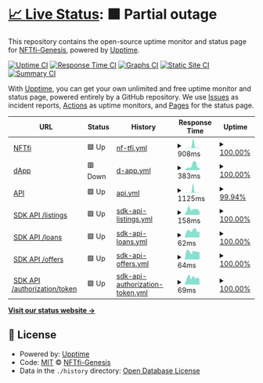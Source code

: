 # [📈 Live Status](https://NFTfi-Genesis.github.io/nftfi-services-status): <!--live status--> **🟧 Partial outage**

This repository contains the open-source uptime monitor and status page for [NFTfi-Genesis](https://NFTfi-Genesis.github.io/nftfi-services-status), powered by [Upptime](https://github.com/upptime/upptime).

[![Uptime CI](https://github.com/NFTfi-Genesis/nftfi-services-status/workflows/Uptime%20CI/badge.svg)](https://github.com/NFTfi-Genesis/nftfi-services-status/actions?query=workflow%3A%22Uptime+CI%22)
[![Response Time CI](https://github.com/NFTfi-Genesis/nftfi-services-status/workflows/Response%20Time%20CI/badge.svg)](https://github.com/NFTfi-Genesis/nftfi-services-status/actions?query=workflow%3A%22Response+Time+CI%22)
[![Graphs CI](https://github.com/NFTfi-Genesis/nftfi-services-status/workflows/Graphs%20CI/badge.svg)](https://github.com/NFTfi-Genesis/nftfi-services-status/actions?query=workflow%3A%22Graphs+CI%22)
[![Static Site CI](https://github.com/NFTfi-Genesis/nftfi-services-status/workflows/Static%20Site%20CI/badge.svg)](https://github.com/NFTfi-Genesis/nftfi-services-status/actions?query=workflow%3A%22Static+Site+CI%22)
[![Summary CI](https://github.com/NFTfi-Genesis/nftfi-services-status/workflows/Summary%20CI/badge.svg)](https://github.com/NFTfi-Genesis/nftfi-services-status/actions?query=workflow%3A%22Summary+CI%22)

With [Upptime](https://upptime.js.org), you can get your own unlimited and free uptime monitor and status page, powered entirely by a GitHub repository. We use [Issues](https://github.com/NFTfi-Genesis/nftfi-services-status/issues) as incident reports, [Actions](https://github.com/NFTfi-Genesis/nftfi-services-status/actions) as uptime monitors, and [Pages](https://NFTfi-Genesis.github.io/nftfi-services-status) for the status page.

<!--start: status pages-->
<!-- This summary is generated by Upptime (https://github.com/upptime/upptime) -->
<!-- Do not edit this manually, your changes will be overwritten -->
<!-- prettier-ignore -->
| URL | Status | History | Response Time | Uptime |
| --- | ------ | ------- | ------------- | ------ |
| <img alt="" src="https://icons.duckduckgo.com/ip3/nftfi.com.ico" height="13"> [NFTfi](https://nftfi.com) | 🟩 Up | [nf-tfi.yml](https://github.com/NFTfi-Genesis/nftfi-services-status/commits/HEAD/history/nf-tfi.yml) | <details><summary><img alt="Response time graph" src="./graphs/nf-tfi/response-time-week.png" height="20"> 908ms</summary><br><a href="https://NFTfi-Genesis.github.io/nftfi-services-status/history/nf-tfi"><img alt="Response time 442" src="https://img.shields.io/endpoint?url=https%3A%2F%2Fraw.githubusercontent.com%2FNFTfi-Genesis%2Fnftfi-services-status%2FHEAD%2Fapi%2Fnf-tfi%2Fresponse-time.json"></a><br><a href="https://NFTfi-Genesis.github.io/nftfi-services-status/history/nf-tfi"><img alt="24-hour response time 132" src="https://img.shields.io/endpoint?url=https%3A%2F%2Fraw.githubusercontent.com%2FNFTfi-Genesis%2Fnftfi-services-status%2FHEAD%2Fapi%2Fnf-tfi%2Fresponse-time-day.json"></a><br><a href="https://NFTfi-Genesis.github.io/nftfi-services-status/history/nf-tfi"><img alt="7-day response time 908" src="https://img.shields.io/endpoint?url=https%3A%2F%2Fraw.githubusercontent.com%2FNFTfi-Genesis%2Fnftfi-services-status%2FHEAD%2Fapi%2Fnf-tfi%2Fresponse-time-week.json"></a><br><a href="https://NFTfi-Genesis.github.io/nftfi-services-status/history/nf-tfi"><img alt="30-day response time 442" src="https://img.shields.io/endpoint?url=https%3A%2F%2Fraw.githubusercontent.com%2FNFTfi-Genesis%2Fnftfi-services-status%2FHEAD%2Fapi%2Fnf-tfi%2Fresponse-time-month.json"></a><br><a href="https://NFTfi-Genesis.github.io/nftfi-services-status/history/nf-tfi"><img alt="1-year response time 442" src="https://img.shields.io/endpoint?url=https%3A%2F%2Fraw.githubusercontent.com%2FNFTfi-Genesis%2Fnftfi-services-status%2FHEAD%2Fapi%2Fnf-tfi%2Fresponse-time-year.json"></a></details> | <details><summary><a href="https://NFTfi-Genesis.github.io/nftfi-services-status/history/nf-tfi">100.00%</a></summary><a href="https://NFTfi-Genesis.github.io/nftfi-services-status/history/nf-tfi"><img alt="All-time uptime 99.57%" src="https://img.shields.io/endpoint?url=https%3A%2F%2Fraw.githubusercontent.com%2FNFTfi-Genesis%2Fnftfi-services-status%2FHEAD%2Fapi%2Fnf-tfi%2Fuptime.json"></a><br><a href="https://NFTfi-Genesis.github.io/nftfi-services-status/history/nf-tfi"><img alt="24-hour uptime 100.00%" src="https://img.shields.io/endpoint?url=https%3A%2F%2Fraw.githubusercontent.com%2FNFTfi-Genesis%2Fnftfi-services-status%2FHEAD%2Fapi%2Fnf-tfi%2Fuptime-day.json"></a><br><a href="https://NFTfi-Genesis.github.io/nftfi-services-status/history/nf-tfi"><img alt="7-day uptime 100.00%" src="https://img.shields.io/endpoint?url=https%3A%2F%2Fraw.githubusercontent.com%2FNFTfi-Genesis%2Fnftfi-services-status%2FHEAD%2Fapi%2Fnf-tfi%2Fuptime-week.json"></a><br><a href="https://NFTfi-Genesis.github.io/nftfi-services-status/history/nf-tfi"><img alt="30-day uptime 99.57%" src="https://img.shields.io/endpoint?url=https%3A%2F%2Fraw.githubusercontent.com%2FNFTfi-Genesis%2Fnftfi-services-status%2FHEAD%2Fapi%2Fnf-tfi%2Fuptime-month.json"></a><br><a href="https://NFTfi-Genesis.github.io/nftfi-services-status/history/nf-tfi"><img alt="1-year uptime 99.57%" src="https://img.shields.io/endpoint?url=https%3A%2F%2Fraw.githubusercontent.com%2FNFTfi-Genesis%2Fnftfi-services-status%2FHEAD%2Fapi%2Fnf-tfi%2Fuptime-year.json"></a></details>
| <img alt="" src="https://icons.duckduckgo.com/ip3/app.nftfi.com.ico" height="13"> [dApp](https://app.nftfi.com) | 🟥 Down | [d-app.yml](https://github.com/NFTfi-Genesis/nftfi-services-status/commits/HEAD/history/d-app.yml) | <details><summary><img alt="Response time graph" src="./graphs/d-app/response-time-week.png" height="20"> 383ms</summary><br><a href="https://NFTfi-Genesis.github.io/nftfi-services-status/history/d-app"><img alt="Response time 338" src="https://img.shields.io/endpoint?url=https%3A%2F%2Fraw.githubusercontent.com%2FNFTfi-Genesis%2Fnftfi-services-status%2FHEAD%2Fapi%2Fd-app%2Fresponse-time.json"></a><br><a href="https://NFTfi-Genesis.github.io/nftfi-services-status/history/d-app"><img alt="24-hour response time 184" src="https://img.shields.io/endpoint?url=https%3A%2F%2Fraw.githubusercontent.com%2FNFTfi-Genesis%2Fnftfi-services-status%2FHEAD%2Fapi%2Fd-app%2Fresponse-time-day.json"></a><br><a href="https://NFTfi-Genesis.github.io/nftfi-services-status/history/d-app"><img alt="7-day response time 383" src="https://img.shields.io/endpoint?url=https%3A%2F%2Fraw.githubusercontent.com%2FNFTfi-Genesis%2Fnftfi-services-status%2FHEAD%2Fapi%2Fd-app%2Fresponse-time-week.json"></a><br><a href="https://NFTfi-Genesis.github.io/nftfi-services-status/history/d-app"><img alt="30-day response time 338" src="https://img.shields.io/endpoint?url=https%3A%2F%2Fraw.githubusercontent.com%2FNFTfi-Genesis%2Fnftfi-services-status%2FHEAD%2Fapi%2Fd-app%2Fresponse-time-month.json"></a><br><a href="https://NFTfi-Genesis.github.io/nftfi-services-status/history/d-app"><img alt="1-year response time 338" src="https://img.shields.io/endpoint?url=https%3A%2F%2Fraw.githubusercontent.com%2FNFTfi-Genesis%2Fnftfi-services-status%2FHEAD%2Fapi%2Fd-app%2Fresponse-time-year.json"></a></details> | <details><summary><a href="https://NFTfi-Genesis.github.io/nftfi-services-status/history/d-app">100.00%</a></summary><a href="https://NFTfi-Genesis.github.io/nftfi-services-status/history/d-app"><img alt="All-time uptime 99.57%" src="https://img.shields.io/endpoint?url=https%3A%2F%2Fraw.githubusercontent.com%2FNFTfi-Genesis%2Fnftfi-services-status%2FHEAD%2Fapi%2Fd-app%2Fuptime.json"></a><br><a href="https://NFTfi-Genesis.github.io/nftfi-services-status/history/d-app"><img alt="24-hour uptime 100.00%" src="https://img.shields.io/endpoint?url=https%3A%2F%2Fraw.githubusercontent.com%2FNFTfi-Genesis%2Fnftfi-services-status%2FHEAD%2Fapi%2Fd-app%2Fuptime-day.json"></a><br><a href="https://NFTfi-Genesis.github.io/nftfi-services-status/history/d-app"><img alt="7-day uptime 100.00%" src="https://img.shields.io/endpoint?url=https%3A%2F%2Fraw.githubusercontent.com%2FNFTfi-Genesis%2Fnftfi-services-status%2FHEAD%2Fapi%2Fd-app%2Fuptime-week.json"></a><br><a href="https://NFTfi-Genesis.github.io/nftfi-services-status/history/d-app"><img alt="30-day uptime 99.57%" src="https://img.shields.io/endpoint?url=https%3A%2F%2Fraw.githubusercontent.com%2FNFTfi-Genesis%2Fnftfi-services-status%2FHEAD%2Fapi%2Fd-app%2Fuptime-month.json"></a><br><a href="https://NFTfi-Genesis.github.io/nftfi-services-status/history/d-app"><img alt="1-year uptime 99.57%" src="https://img.shields.io/endpoint?url=https%3A%2F%2Fraw.githubusercontent.com%2FNFTfi-Genesis%2Fnftfi-services-status%2FHEAD%2Fapi%2Fd-app%2Fuptime-year.json"></a></details>
| <img alt="" src="https://icons.duckduckgo.com/ip3/api.nftfi.com.ico" height="13"> [API](https://api.nftfi.com) | 🟩 Up | [api.yml](https://github.com/NFTfi-Genesis/nftfi-services-status/commits/HEAD/history/api.yml) | <details><summary><img alt="Response time graph" src="./graphs/api/response-time-week.png" height="20"> 1125ms</summary><br><a href="https://NFTfi-Genesis.github.io/nftfi-services-status/history/api"><img alt="Response time 558" src="https://img.shields.io/endpoint?url=https%3A%2F%2Fraw.githubusercontent.com%2FNFTfi-Genesis%2Fnftfi-services-status%2FHEAD%2Fapi%2Fapi%2Fresponse-time.json"></a><br><a href="https://NFTfi-Genesis.github.io/nftfi-services-status/history/api"><img alt="24-hour response time 105" src="https://img.shields.io/endpoint?url=https%3A%2F%2Fraw.githubusercontent.com%2FNFTfi-Genesis%2Fnftfi-services-status%2FHEAD%2Fapi%2Fapi%2Fresponse-time-day.json"></a><br><a href="https://NFTfi-Genesis.github.io/nftfi-services-status/history/api"><img alt="7-day response time 1125" src="https://img.shields.io/endpoint?url=https%3A%2F%2Fraw.githubusercontent.com%2FNFTfi-Genesis%2Fnftfi-services-status%2FHEAD%2Fapi%2Fapi%2Fresponse-time-week.json"></a><br><a href="https://NFTfi-Genesis.github.io/nftfi-services-status/history/api"><img alt="30-day response time 558" src="https://img.shields.io/endpoint?url=https%3A%2F%2Fraw.githubusercontent.com%2FNFTfi-Genesis%2Fnftfi-services-status%2FHEAD%2Fapi%2Fapi%2Fresponse-time-month.json"></a><br><a href="https://NFTfi-Genesis.github.io/nftfi-services-status/history/api"><img alt="1-year response time 558" src="https://img.shields.io/endpoint?url=https%3A%2F%2Fraw.githubusercontent.com%2FNFTfi-Genesis%2Fnftfi-services-status%2FHEAD%2Fapi%2Fapi%2Fresponse-time-year.json"></a></details> | <details><summary><a href="https://NFTfi-Genesis.github.io/nftfi-services-status/history/api">99.94%</a></summary><a href="https://NFTfi-Genesis.github.io/nftfi-services-status/history/api"><img alt="All-time uptime 99.54%" src="https://img.shields.io/endpoint?url=https%3A%2F%2Fraw.githubusercontent.com%2FNFTfi-Genesis%2Fnftfi-services-status%2FHEAD%2Fapi%2Fapi%2Fuptime.json"></a><br><a href="https://NFTfi-Genesis.github.io/nftfi-services-status/history/api"><img alt="24-hour uptime 100.00%" src="https://img.shields.io/endpoint?url=https%3A%2F%2Fraw.githubusercontent.com%2FNFTfi-Genesis%2Fnftfi-services-status%2FHEAD%2Fapi%2Fapi%2Fuptime-day.json"></a><br><a href="https://NFTfi-Genesis.github.io/nftfi-services-status/history/api"><img alt="7-day uptime 99.94%" src="https://img.shields.io/endpoint?url=https%3A%2F%2Fraw.githubusercontent.com%2FNFTfi-Genesis%2Fnftfi-services-status%2FHEAD%2Fapi%2Fapi%2Fuptime-week.json"></a><br><a href="https://NFTfi-Genesis.github.io/nftfi-services-status/history/api"><img alt="30-day uptime 99.54%" src="https://img.shields.io/endpoint?url=https%3A%2F%2Fraw.githubusercontent.com%2FNFTfi-Genesis%2Fnftfi-services-status%2FHEAD%2Fapi%2Fapi%2Fuptime-month.json"></a><br><a href="https://NFTfi-Genesis.github.io/nftfi-services-status/history/api"><img alt="1-year uptime 99.54%" src="https://img.shields.io/endpoint?url=https%3A%2F%2Fraw.githubusercontent.com%2FNFTfi-Genesis%2Fnftfi-services-status%2FHEAD%2Fapi%2Fapi%2Fuptime-year.json"></a></details>
| <img alt="" src="https://icons.duckduckgo.com/ip3/sdk-api.nftfi.com.ico" height="13"> [SDK API /listings](https://sdk-api.nftfi.com/listings) | 🟩 Up | [sdk-api-listings.yml](https://github.com/NFTfi-Genesis/nftfi-services-status/commits/HEAD/history/sdk-api-listings.yml) | <details><summary><img alt="Response time graph" src="./graphs/sdk-api-listings/response-time-week.png" height="20"> 158ms</summary><br><a href="https://NFTfi-Genesis.github.io/nftfi-services-status/history/sdk-api-listings"><img alt="Response time 153" src="https://img.shields.io/endpoint?url=https%3A%2F%2Fraw.githubusercontent.com%2FNFTfi-Genesis%2Fnftfi-services-status%2FHEAD%2Fapi%2Fsdk-api-listings%2Fresponse-time.json"></a><br><a href="https://NFTfi-Genesis.github.io/nftfi-services-status/history/sdk-api-listings"><img alt="24-hour response time 89" src="https://img.shields.io/endpoint?url=https%3A%2F%2Fraw.githubusercontent.com%2FNFTfi-Genesis%2Fnftfi-services-status%2FHEAD%2Fapi%2Fsdk-api-listings%2Fresponse-time-day.json"></a><br><a href="https://NFTfi-Genesis.github.io/nftfi-services-status/history/sdk-api-listings"><img alt="7-day response time 158" src="https://img.shields.io/endpoint?url=https%3A%2F%2Fraw.githubusercontent.com%2FNFTfi-Genesis%2Fnftfi-services-status%2FHEAD%2Fapi%2Fsdk-api-listings%2Fresponse-time-week.json"></a><br><a href="https://NFTfi-Genesis.github.io/nftfi-services-status/history/sdk-api-listings"><img alt="30-day response time 153" src="https://img.shields.io/endpoint?url=https%3A%2F%2Fraw.githubusercontent.com%2FNFTfi-Genesis%2Fnftfi-services-status%2FHEAD%2Fapi%2Fsdk-api-listings%2Fresponse-time-month.json"></a><br><a href="https://NFTfi-Genesis.github.io/nftfi-services-status/history/sdk-api-listings"><img alt="1-year response time 153" src="https://img.shields.io/endpoint?url=https%3A%2F%2Fraw.githubusercontent.com%2FNFTfi-Genesis%2Fnftfi-services-status%2FHEAD%2Fapi%2Fsdk-api-listings%2Fresponse-time-year.json"></a></details> | <details><summary><a href="https://NFTfi-Genesis.github.io/nftfi-services-status/history/sdk-api-listings">100.00%</a></summary><a href="https://NFTfi-Genesis.github.io/nftfi-services-status/history/sdk-api-listings"><img alt="All-time uptime 99.57%" src="https://img.shields.io/endpoint?url=https%3A%2F%2Fraw.githubusercontent.com%2FNFTfi-Genesis%2Fnftfi-services-status%2FHEAD%2Fapi%2Fsdk-api-listings%2Fuptime.json"></a><br><a href="https://NFTfi-Genesis.github.io/nftfi-services-status/history/sdk-api-listings"><img alt="24-hour uptime 100.00%" src="https://img.shields.io/endpoint?url=https%3A%2F%2Fraw.githubusercontent.com%2FNFTfi-Genesis%2Fnftfi-services-status%2FHEAD%2Fapi%2Fsdk-api-listings%2Fuptime-day.json"></a><br><a href="https://NFTfi-Genesis.github.io/nftfi-services-status/history/sdk-api-listings"><img alt="7-day uptime 100.00%" src="https://img.shields.io/endpoint?url=https%3A%2F%2Fraw.githubusercontent.com%2FNFTfi-Genesis%2Fnftfi-services-status%2FHEAD%2Fapi%2Fsdk-api-listings%2Fuptime-week.json"></a><br><a href="https://NFTfi-Genesis.github.io/nftfi-services-status/history/sdk-api-listings"><img alt="30-day uptime 99.57%" src="https://img.shields.io/endpoint?url=https%3A%2F%2Fraw.githubusercontent.com%2FNFTfi-Genesis%2Fnftfi-services-status%2FHEAD%2Fapi%2Fsdk-api-listings%2Fuptime-month.json"></a><br><a href="https://NFTfi-Genesis.github.io/nftfi-services-status/history/sdk-api-listings"><img alt="1-year uptime 99.57%" src="https://img.shields.io/endpoint?url=https%3A%2F%2Fraw.githubusercontent.com%2FNFTfi-Genesis%2Fnftfi-services-status%2FHEAD%2Fapi%2Fsdk-api-listings%2Fuptime-year.json"></a></details>
| <img alt="" src="https://icons.duckduckgo.com/ip3/sdk-api.nftfi.com.ico" height="13"> [SDK API /loans](https://sdk-api.nftfi.com/loans) | 🟩 Up | [sdk-api-loans.yml](https://github.com/NFTfi-Genesis/nftfi-services-status/commits/HEAD/history/sdk-api-loans.yml) | <details><summary><img alt="Response time graph" src="./graphs/sdk-api-loans/response-time-week.png" height="20"> 62ms</summary><br><a href="https://NFTfi-Genesis.github.io/nftfi-services-status/history/sdk-api-loans"><img alt="Response time 69" src="https://img.shields.io/endpoint?url=https%3A%2F%2Fraw.githubusercontent.com%2FNFTfi-Genesis%2Fnftfi-services-status%2FHEAD%2Fapi%2Fsdk-api-loans%2Fresponse-time.json"></a><br><a href="https://NFTfi-Genesis.github.io/nftfi-services-status/history/sdk-api-loans"><img alt="24-hour response time 56" src="https://img.shields.io/endpoint?url=https%3A%2F%2Fraw.githubusercontent.com%2FNFTfi-Genesis%2Fnftfi-services-status%2FHEAD%2Fapi%2Fsdk-api-loans%2Fresponse-time-day.json"></a><br><a href="https://NFTfi-Genesis.github.io/nftfi-services-status/history/sdk-api-loans"><img alt="7-day response time 62" src="https://img.shields.io/endpoint?url=https%3A%2F%2Fraw.githubusercontent.com%2FNFTfi-Genesis%2Fnftfi-services-status%2FHEAD%2Fapi%2Fsdk-api-loans%2Fresponse-time-week.json"></a><br><a href="https://NFTfi-Genesis.github.io/nftfi-services-status/history/sdk-api-loans"><img alt="30-day response time 69" src="https://img.shields.io/endpoint?url=https%3A%2F%2Fraw.githubusercontent.com%2FNFTfi-Genesis%2Fnftfi-services-status%2FHEAD%2Fapi%2Fsdk-api-loans%2Fresponse-time-month.json"></a><br><a href="https://NFTfi-Genesis.github.io/nftfi-services-status/history/sdk-api-loans"><img alt="1-year response time 69" src="https://img.shields.io/endpoint?url=https%3A%2F%2Fraw.githubusercontent.com%2FNFTfi-Genesis%2Fnftfi-services-status%2FHEAD%2Fapi%2Fsdk-api-loans%2Fresponse-time-year.json"></a></details> | <details><summary><a href="https://NFTfi-Genesis.github.io/nftfi-services-status/history/sdk-api-loans">100.00%</a></summary><a href="https://NFTfi-Genesis.github.io/nftfi-services-status/history/sdk-api-loans"><img alt="All-time uptime 99.57%" src="https://img.shields.io/endpoint?url=https%3A%2F%2Fraw.githubusercontent.com%2FNFTfi-Genesis%2Fnftfi-services-status%2FHEAD%2Fapi%2Fsdk-api-loans%2Fuptime.json"></a><br><a href="https://NFTfi-Genesis.github.io/nftfi-services-status/history/sdk-api-loans"><img alt="24-hour uptime 100.00%" src="https://img.shields.io/endpoint?url=https%3A%2F%2Fraw.githubusercontent.com%2FNFTfi-Genesis%2Fnftfi-services-status%2FHEAD%2Fapi%2Fsdk-api-loans%2Fuptime-day.json"></a><br><a href="https://NFTfi-Genesis.github.io/nftfi-services-status/history/sdk-api-loans"><img alt="7-day uptime 100.00%" src="https://img.shields.io/endpoint?url=https%3A%2F%2Fraw.githubusercontent.com%2FNFTfi-Genesis%2Fnftfi-services-status%2FHEAD%2Fapi%2Fsdk-api-loans%2Fuptime-week.json"></a><br><a href="https://NFTfi-Genesis.github.io/nftfi-services-status/history/sdk-api-loans"><img alt="30-day uptime 99.57%" src="https://img.shields.io/endpoint?url=https%3A%2F%2Fraw.githubusercontent.com%2FNFTfi-Genesis%2Fnftfi-services-status%2FHEAD%2Fapi%2Fsdk-api-loans%2Fuptime-month.json"></a><br><a href="https://NFTfi-Genesis.github.io/nftfi-services-status/history/sdk-api-loans"><img alt="1-year uptime 99.57%" src="https://img.shields.io/endpoint?url=https%3A%2F%2Fraw.githubusercontent.com%2FNFTfi-Genesis%2Fnftfi-services-status%2FHEAD%2Fapi%2Fsdk-api-loans%2Fuptime-year.json"></a></details>
| <img alt="" src="https://icons.duckduckgo.com/ip3/sdk-api.nftfi.com.ico" height="13"> [SDK API /offers](https://sdk-api.nftfi.com/offers) | 🟩 Up | [sdk-api-offers.yml](https://github.com/NFTfi-Genesis/nftfi-services-status/commits/HEAD/history/sdk-api-offers.yml) | <details><summary><img alt="Response time graph" src="./graphs/sdk-api-offers/response-time-week.png" height="20"> 64ms</summary><br><a href="https://NFTfi-Genesis.github.io/nftfi-services-status/history/sdk-api-offers"><img alt="Response time 78" src="https://img.shields.io/endpoint?url=https%3A%2F%2Fraw.githubusercontent.com%2FNFTfi-Genesis%2Fnftfi-services-status%2FHEAD%2Fapi%2Fsdk-api-offers%2Fresponse-time.json"></a><br><a href="https://NFTfi-Genesis.github.io/nftfi-services-status/history/sdk-api-offers"><img alt="24-hour response time 59" src="https://img.shields.io/endpoint?url=https%3A%2F%2Fraw.githubusercontent.com%2FNFTfi-Genesis%2Fnftfi-services-status%2FHEAD%2Fapi%2Fsdk-api-offers%2Fresponse-time-day.json"></a><br><a href="https://NFTfi-Genesis.github.io/nftfi-services-status/history/sdk-api-offers"><img alt="7-day response time 64" src="https://img.shields.io/endpoint?url=https%3A%2F%2Fraw.githubusercontent.com%2FNFTfi-Genesis%2Fnftfi-services-status%2FHEAD%2Fapi%2Fsdk-api-offers%2Fresponse-time-week.json"></a><br><a href="https://NFTfi-Genesis.github.io/nftfi-services-status/history/sdk-api-offers"><img alt="30-day response time 78" src="https://img.shields.io/endpoint?url=https%3A%2F%2Fraw.githubusercontent.com%2FNFTfi-Genesis%2Fnftfi-services-status%2FHEAD%2Fapi%2Fsdk-api-offers%2Fresponse-time-month.json"></a><br><a href="https://NFTfi-Genesis.github.io/nftfi-services-status/history/sdk-api-offers"><img alt="1-year response time 78" src="https://img.shields.io/endpoint?url=https%3A%2F%2Fraw.githubusercontent.com%2FNFTfi-Genesis%2Fnftfi-services-status%2FHEAD%2Fapi%2Fsdk-api-offers%2Fresponse-time-year.json"></a></details> | <details><summary><a href="https://NFTfi-Genesis.github.io/nftfi-services-status/history/sdk-api-offers">100.00%</a></summary><a href="https://NFTfi-Genesis.github.io/nftfi-services-status/history/sdk-api-offers"><img alt="All-time uptime 99.58%" src="https://img.shields.io/endpoint?url=https%3A%2F%2Fraw.githubusercontent.com%2FNFTfi-Genesis%2Fnftfi-services-status%2FHEAD%2Fapi%2Fsdk-api-offers%2Fuptime.json"></a><br><a href="https://NFTfi-Genesis.github.io/nftfi-services-status/history/sdk-api-offers"><img alt="24-hour uptime 100.00%" src="https://img.shields.io/endpoint?url=https%3A%2F%2Fraw.githubusercontent.com%2FNFTfi-Genesis%2Fnftfi-services-status%2FHEAD%2Fapi%2Fsdk-api-offers%2Fuptime-day.json"></a><br><a href="https://NFTfi-Genesis.github.io/nftfi-services-status/history/sdk-api-offers"><img alt="7-day uptime 100.00%" src="https://img.shields.io/endpoint?url=https%3A%2F%2Fraw.githubusercontent.com%2FNFTfi-Genesis%2Fnftfi-services-status%2FHEAD%2Fapi%2Fsdk-api-offers%2Fuptime-week.json"></a><br><a href="https://NFTfi-Genesis.github.io/nftfi-services-status/history/sdk-api-offers"><img alt="30-day uptime 99.58%" src="https://img.shields.io/endpoint?url=https%3A%2F%2Fraw.githubusercontent.com%2FNFTfi-Genesis%2Fnftfi-services-status%2FHEAD%2Fapi%2Fsdk-api-offers%2Fuptime-month.json"></a><br><a href="https://NFTfi-Genesis.github.io/nftfi-services-status/history/sdk-api-offers"><img alt="1-year uptime 99.58%" src="https://img.shields.io/endpoint?url=https%3A%2F%2Fraw.githubusercontent.com%2FNFTfi-Genesis%2Fnftfi-services-status%2FHEAD%2Fapi%2Fsdk-api-offers%2Fuptime-year.json"></a></details>
| <img alt="" src="https://icons.duckduckgo.com/ip3/sdk-api.nftfi.com.ico" height="13"> [SDK API /authorization/token](https://sdk-api.nftfi.com/authorization/token) | 🟩 Up | [sdk-api-authorization-token.yml](https://github.com/NFTfi-Genesis/nftfi-services-status/commits/HEAD/history/sdk-api-authorization-token.yml) | <details><summary><img alt="Response time graph" src="./graphs/sdk-api-authorization-token/response-time-week.png" height="20"> 69ms</summary><br><a href="https://NFTfi-Genesis.github.io/nftfi-services-status/history/sdk-api-authorization-token"><img alt="Response time 77" src="https://img.shields.io/endpoint?url=https%3A%2F%2Fraw.githubusercontent.com%2FNFTfi-Genesis%2Fnftfi-services-status%2FHEAD%2Fapi%2Fsdk-api-authorization-token%2Fresponse-time.json"></a><br><a href="https://NFTfi-Genesis.github.io/nftfi-services-status/history/sdk-api-authorization-token"><img alt="24-hour response time 53" src="https://img.shields.io/endpoint?url=https%3A%2F%2Fraw.githubusercontent.com%2FNFTfi-Genesis%2Fnftfi-services-status%2FHEAD%2Fapi%2Fsdk-api-authorization-token%2Fresponse-time-day.json"></a><br><a href="https://NFTfi-Genesis.github.io/nftfi-services-status/history/sdk-api-authorization-token"><img alt="7-day response time 69" src="https://img.shields.io/endpoint?url=https%3A%2F%2Fraw.githubusercontent.com%2FNFTfi-Genesis%2Fnftfi-services-status%2FHEAD%2Fapi%2Fsdk-api-authorization-token%2Fresponse-time-week.json"></a><br><a href="https://NFTfi-Genesis.github.io/nftfi-services-status/history/sdk-api-authorization-token"><img alt="30-day response time 77" src="https://img.shields.io/endpoint?url=https%3A%2F%2Fraw.githubusercontent.com%2FNFTfi-Genesis%2Fnftfi-services-status%2FHEAD%2Fapi%2Fsdk-api-authorization-token%2Fresponse-time-month.json"></a><br><a href="https://NFTfi-Genesis.github.io/nftfi-services-status/history/sdk-api-authorization-token"><img alt="1-year response time 77" src="https://img.shields.io/endpoint?url=https%3A%2F%2Fraw.githubusercontent.com%2FNFTfi-Genesis%2Fnftfi-services-status%2FHEAD%2Fapi%2Fsdk-api-authorization-token%2Fresponse-time-year.json"></a></details> | <details><summary><a href="https://NFTfi-Genesis.github.io/nftfi-services-status/history/sdk-api-authorization-token">100.00%</a></summary><a href="https://NFTfi-Genesis.github.io/nftfi-services-status/history/sdk-api-authorization-token"><img alt="All-time uptime 99.58%" src="https://img.shields.io/endpoint?url=https%3A%2F%2Fraw.githubusercontent.com%2FNFTfi-Genesis%2Fnftfi-services-status%2FHEAD%2Fapi%2Fsdk-api-authorization-token%2Fuptime.json"></a><br><a href="https://NFTfi-Genesis.github.io/nftfi-services-status/history/sdk-api-authorization-token"><img alt="24-hour uptime 100.00%" src="https://img.shields.io/endpoint?url=https%3A%2F%2Fraw.githubusercontent.com%2FNFTfi-Genesis%2Fnftfi-services-status%2FHEAD%2Fapi%2Fsdk-api-authorization-token%2Fuptime-day.json"></a><br><a href="https://NFTfi-Genesis.github.io/nftfi-services-status/history/sdk-api-authorization-token"><img alt="7-day uptime 100.00%" src="https://img.shields.io/endpoint?url=https%3A%2F%2Fraw.githubusercontent.com%2FNFTfi-Genesis%2Fnftfi-services-status%2FHEAD%2Fapi%2Fsdk-api-authorization-token%2Fuptime-week.json"></a><br><a href="https://NFTfi-Genesis.github.io/nftfi-services-status/history/sdk-api-authorization-token"><img alt="30-day uptime 99.58%" src="https://img.shields.io/endpoint?url=https%3A%2F%2Fraw.githubusercontent.com%2FNFTfi-Genesis%2Fnftfi-services-status%2FHEAD%2Fapi%2Fsdk-api-authorization-token%2Fuptime-month.json"></a><br><a href="https://NFTfi-Genesis.github.io/nftfi-services-status/history/sdk-api-authorization-token"><img alt="1-year uptime 99.58%" src="https://img.shields.io/endpoint?url=https%3A%2F%2Fraw.githubusercontent.com%2FNFTfi-Genesis%2Fnftfi-services-status%2FHEAD%2Fapi%2Fsdk-api-authorization-token%2Fuptime-year.json"></a></details>

<!--end: status pages-->

[**Visit our status website →**](https://NFTfi-Genesis.github.io/nftfi-services-status)

## 📄 License

- Powered by: [Upptime](https://github.com/upptime/upptime)
- Code: [MIT](./LICENSE) © [NFTfi-Genesis](https://NFTfi-Genesis.github.io/nftfi-services-status)
- Data in the `./history` directory: [Open Database License](https://opendatacommons.org/licenses/odbl/1-0/)
